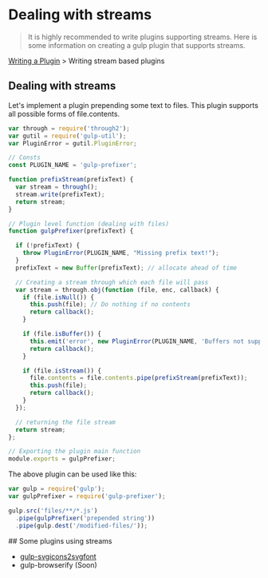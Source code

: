 # Dealing with streams

> It is highly recommended to write plugins supporting streams. Here is some information on creating a gulp plugin that supports streams.

[Writing a Plugin](README.md) > Writing stream based plugins

## Dealing with streams

Let's implement a plugin prepending some text to files. This plugin supports all possible forms of file.contents.

```js
var through = require('through2');
var gutil = require('gulp-util');
var PluginError = gutil.PluginError;

// Consts
const PLUGIN_NAME = 'gulp-prefixer';

function prefixStream(prefixText) {
  var stream = through();
  stream.write(prefixText);
  return stream;
}

// Plugin level function (dealing with files)
function gulpPrefixer(prefixText) {

  if (!prefixText) {
    throw PluginError(PLUGIN_NAME, "Missing prefix text!");
  }
  prefixText = new Buffer(prefixText); // allocate ahead of time

  // Creating a stream through which each file will pass
  var stream = through.obj(function (file, enc, callback) {
    if (file.isNull()) {
      this.push(file); // Do nothing if no contents
      return callback();
    }

    if (file.isBuffer()) {
      this.emit('error', new PluginError(PLUGIN_NAME, 'Buffers not supported!'));
      return callback();
    }

    if (file.isStream()) {
      file.contents = file.contents.pipe(prefixStream(prefixText));
      this.push(file);
      return callback();
    }
  });

  // returning the file stream
  return stream;
};

// Exporting the plugin main function
module.exports = gulpPrefixer;
```

The above plugin can be used like this:

```js
var gulp = require('gulp');
var gulpPrefixer = require('gulp-prefixer');

gulp.src('files/**/*.js')
  .pipe(gulpPrefixer('prepended string'))
  .pipe(gulp.dest('/modified-files/'));
```

## Some plugins using streams

* [gulp-svgicons2svgfont](https://github.com/nfroidure/gulp-svgiconstosvgfont)
* gulp-browserify (Soon)
